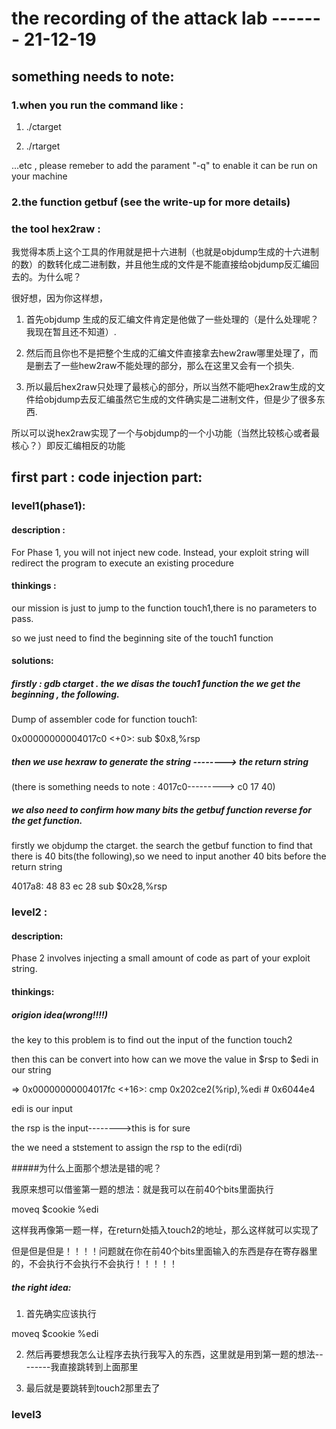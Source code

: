 # the recording of the attack lab  ------- 21-12-19

## something needs to note:

### 1.when you run the command like :

1. ./ctarget

2. ./rtarget

...etc , please remeber to add the parament "-q" to enable it can be run on your machine

### 2.the function getbuf (see the write-up for more details)

### the tool hex2raw :

我觉得本质上这个工具的作用就是把十六进制（也就是objdump生成的十六进制的数）的数转化成二进制数，并且他生成的文件是不能直接给objdump反汇编回去的。为什么呢？

很好想，因为你这样想，

1. 首先objdump 生成的反汇编文件肯定是他做了一些处理的（是什么处理呢？我现在暂且还不知道）.

2. 然后而且你也不是把整个生成的汇编文件直接拿去hew2raw哪里处理了，而是删去了一些hew2raw不能处理的部分，那么在这里又会有一个损失.

3. 所以最后hex2raw只处理了最核心的部分，所以当然不能吧hex2raw生成的文件给objdump去反汇编虽然它生成的文件确实是二进制文件，但是少了很多东西.

所以可以说hex2raw实现了一个与objdump的一个小功能（当然比较核心或者最核心？）即反汇编相反的功能

## first part : code injection part:

### level1(phase1):

#### description : 

For Phase 1, you will not inject new code. Instead, your exploit string will redirect the program to execute an existing procedure

#### thinkings : 

our mission is just to jump to the function touch1,there is no parameters to pass.

so we just need to find the beginning site of the touch1 function 

#### solutions:

##### firstly : gdb ctarget . the we disas the touch1 function the we get the beginning , the following.

Dump of assembler code for function touch1:


   0x00000000004017c0 <+0>:	sub    $0x8,%rsp

##### then we use hexraw to generate the string --------> the return string

(there is something needs to note : 4017c0---------> c0 17 40)

##### we also need to confirm how many bits the getbuf function reverse for the get function. 

firstly we objdump the ctarget.
the search the getbuf function to find that there is 40 bits(the following),so we need to input another 40 bits before the return string

  4017a8:   48 83 ec 28             sub    $0x28,%rsp

### level2 :

#### description: 

Phase 2 involves injecting a small amount of code as part of your exploit string.

#### thinkings:

##### origion idea(wrong!!!!)

the key to this problem is to find out the input of the function touch2 

then this can be convert into how can we move the value in $rsp to $edi in our string

=> 0x00000000004017fc <+16>:	cmp    0x202ce2(%rip),%edi        # 0x6044e4 <cookie>

edi is our input

the rsp is the input-------->this is for sure

the we need a ststement to assign the rsp to the edi(rdi)

#####为什么上面那个想法是错的呢？

我原来想可以借鉴第一题的想法：就是我可以在前40个bits里面执行

moveq $cookie %edi

这样我再像第一题一样，在return处插入touch2的地址，那么这样就可以实现了

但是但是但是！！！！问题就在你在前40个bits里面输入的东西是存在寄存器里的，不会执行不会执行不会执行！！！！！

##### the right idea:

1. 首先确实应该执行

moveq $cookie %edi

2. 然后再要想我怎么让程序去执行我写入的东西，这里就是用到第一题的想法--------我直接跳转到上面那里

3. 最后就是要跳转到touch2那里去了

### level3





